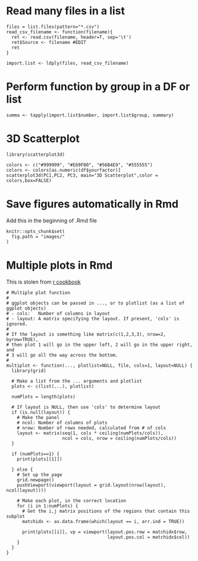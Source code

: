 # Read many files in a list

```{r}
files = list.files(pattern="*.csv")
read_csv_filename <- function(filename){
  ret <- read.csv(filename, header=T, sep='\t')
  ret$Source <- filename #EDIT
  ret
}

import.list <- ldply(files, read_csv_filename)
```
# Perform function by group in a DF or list
```{r}
summa <- tapply(import.list$number, import.list$group, summary)

```
# 3D Scatterplot
```{r}
library(scatterplot3d)

colors <- c("#999999", "#E69F00", "#56B4E9", "#555555")
colors <- colors[as.numeric(df$yourfactor)]
scatterplot3d(PC1,PC2, PC3, main="3D Scatterplot",color = colors,box=FALSE)
```
# Save figures automatically in Rmd
Add this in the beginning of .Rmd file
```{r setup, include=FALSE}
knitr::opts_chunk$set(
  fig.path = "images/"
)
```

# Multiple plots in Rmd
This is stolen from [r cookbook](http://www.cookbook-r.com/Graphs/Multiple_graphs_on_one_page_(ggplot2)/)
```{r}
# Multiple plot function
#
# ggplot objects can be passed in ..., or to plotlist (as a list of ggplot objects)
# - cols:   Number of columns in layout
# - layout: A matrix specifying the layout. If present, 'cols' is ignored.
#
# If the layout is something like matrix(c(1,2,3,3), nrow=2, byrow=TRUE),
# then plot 1 will go in the upper left, 2 will go in the upper right, and
# 3 will go all the way across the bottom.
#
multiplot <- function(..., plotlist=NULL, file, cols=1, layout=NULL) {
  library(grid)
  
  # Make a list from the ... arguments and plotlist
  plots <- c(list(...), plotlist)
  
  numPlots = length(plots)
  
  # If layout is NULL, then use 'cols' to determine layout
  if (is.null(layout)) {
    # Make the panel
    # ncol: Number of columns of plots
    # nrow: Number of rows needed, calculated from # of cols
    layout <- matrix(seq(1, cols * ceiling(numPlots/cols)),
                     ncol = cols, nrow = ceiling(numPlots/cols))
  }
  
  if (numPlots==1) {
    print(plots[[1]])
    
  } else {
    # Set up the page
    grid.newpage()
    pushViewport(viewport(layout = grid.layout(nrow(layout), ncol(layout))))
    
    # Make each plot, in the correct location
    for (i in 1:numPlots) {
      # Get the i,j matrix positions of the regions that contain this subplot
      matchidx <- as.data.frame(which(layout == i, arr.ind = TRUE))
      
      print(plots[[i]], vp = viewport(layout.pos.row = matchidx$row,
                                      layout.pos.col = matchidx$col))
    }
  }
}

```
